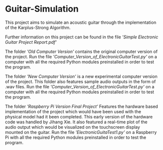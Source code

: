 # Guitar-Simulation
This project aims to simulate an acoustic guitar through the implementation of the Karplus-Strong Algorithm.

Further information on this project can be found in the file *'Simple Electronic Guitar Project Report.pdf'*

The folder *'Old Computer Version'* contains the original computer version of the project.  Run the file *'Computer_Version_of_ElectronicGuitarTest.py'* on a computer with all the required Python modules preinstalled in order to test the program.

The folder *'New Computer Version'* is a new experimental computer version of the project.
This folder also features sample audio outputs in the form of .wav files. Run the file *'Computer_Version_of_ElectronicGuitarTest.py'* on a computer with all the required Python modules preinstalled in order to test the program.


The folder *'Raspberry Pi Version Final Project'* Features the hardware based implementation of the project which would have been used with the physical model had it been completed. This early version of the hardware code was handled by Jihang Xie. It also featured a real-time plot of the audio output which would be visualized on the touchscreen display mounted on the guitar. Run the file *'ElectronicGuitaTest1.py'* on a Raspberry Pi with all the required Python modules preinstalled in order to test the program.

